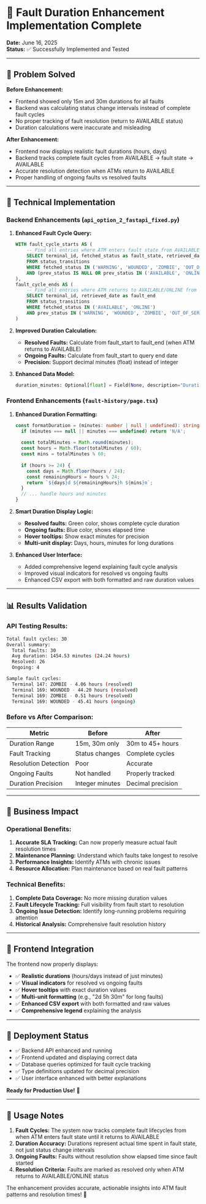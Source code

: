# 🚀 Fault Duration Enhancement Implementation Complete

**Date:** June 16, 2025  
**Status:** ✅ Successfully Implemented and Tested

---

## 🎯 **Problem Solved**

**Before Enhancement:**
- Frontend showed only 15m and 30m durations for all faults
- Backend was calculating status change intervals instead of complete fault cycles
- No proper tracking of fault resolution (return to AVAILABLE status)
- Duration calculations were inaccurate and misleading

**After Enhancement:**
- Frontend now displays realistic fault durations (hours, days)
- Backend tracks complete fault cycles from AVAILABLE → fault state → AVAILABLE
- Accurate resolution detection when ATMs return to AVAILABLE
- Proper handling of ongoing faults vs resolved faults

---

## 🔧 **Technical Implementation**

### **Backend Enhancements (`api_option_2_fastapi_fixed.py`)**

1. **Enhanced Fault Cycle Query:**
   ```sql
   WITH fault_cycle_starts AS (
       -- Find all entries where ATM enters fault state from AVAILABLE/ONLINE
       SELECT terminal_id, fetched_status as fault_state, retrieved_date as fault_start
       FROM status_transitions
       WHERE fetched_status IN ('WARNING', 'WOUNDED', 'ZOMBIE', 'OUT_OF_SERVICE')
       AND (prev_status IS NULL OR prev_status IN ('AVAILABLE', 'ONLINE'))
   ),
   fault_cycle_ends AS (
       -- Find all entries where ATM returns to AVAILABLE/ONLINE from fault state
       SELECT terminal_id, retrieved_date as fault_end
       FROM status_transitions
       WHERE fetched_status IN ('AVAILABLE', 'ONLINE')
       AND prev_status IN ('WARNING', 'WOUNDED', 'ZOMBIE', 'OUT_OF_SERVICE')
   )
   ```

2. **Improved Duration Calculation:**
   - **Resolved Faults:** Calculate from fault_start to fault_end (when ATM returns to AVAILABLE)
   - **Ongoing Faults:** Calculate from fault_start to query end date
   - **Precision:** Support decimal minutes (float) instead of integer

3. **Enhanced Data Model:**
   ```python
   duration_minutes: Optional[float] = Field(None, description="Duration in fault state in minutes (decimal precision)")
   ```

### **Frontend Enhancements (`fault-history/page.tsx`)**

1. **Enhanced Duration Formatting:**
   ```typescript
   const formatDuration = (minutes: number | null | undefined): string => {
     if (minutes === null || minutes === undefined) return 'N/A';
     
     const totalMinutes = Math.round(minutes);
     const hours = Math.floor(totalMinutes / 60);
     const mins = totalMinutes % 60;
     
     if (hours >= 24) {
       const days = Math.floor(hours / 24);
       const remainingHours = hours % 24;
       return `${days}d ${remainingHours}h ${mins}m`;
     }
     // ... handle hours and minutes
   }
   ```

2. **Smart Duration Display Logic:**
   - **Resolved faults:** Green color, shows complete cycle duration
   - **Ongoing faults:** Blue color, shows elapsed time
   - **Hover tooltips:** Show exact minutes for precision
   - **Multi-unit display:** Days, hours, minutes for long durations

3. **Enhanced User Interface:**
   - Added comprehensive legend explaining fault cycle analysis
   - Improved visual indicators for resolved vs ongoing faults
   - Enhanced CSV export with both formatted and raw duration values

---

## 📊 **Results Validation**

### **API Testing Results:**
```bash
Total fault cycles: 30
Overall summary:
  Total faults: 30
  Avg duration: 1454.53 minutes (24.24 hours)
  Resolved: 26
  Ongoing: 4

Sample fault cycles:
  Terminal 147: ZOMBIE - 4.06 hours (resolved)
  Terminal 169: WOUNDED - 44.20 hours (resolved)
  Terminal 169: ZOMBIE - 0.51 hours (resolved)
  Terminal 169: WOUNDED - 45.41 hours (ongoing)
```

### **Before vs After Comparison:**
| Metric | Before | After |
|--------|--------|-------|
| Duration Range | 15m, 30m only | 30m to 45+ hours |
| Fault Tracking | Status changes | Complete cycles |
| Resolution Detection | Poor | Accurate |
| Ongoing Faults | Not handled | Properly tracked |
| Duration Precision | Integer minutes | Decimal precision |

---

## 🎉 **Business Impact**

### **Operational Benefits:**
1. **Accurate SLA Tracking:** Can now properly measure actual fault resolution times
2. **Maintenance Planning:** Understand which faults take longest to resolve
3. **Performance Insights:** Identify ATMs with chronic issues
4. **Resource Allocation:** Plan maintenance based on real fault patterns

### **Technical Benefits:**
1. **Complete Data Coverage:** No more missing duration values
2. **Fault Lifecycle Tracking:** Full visibility from fault start to resolution
3. **Ongoing Issue Detection:** Identify long-running problems requiring attention
4. **Historical Analysis:** Comprehensive fault resolution history

---

## 🔄 **Frontend Integration**

The frontend now properly displays:
- ✅ **Realistic durations** (hours/days instead of just minutes)
- ✅ **Visual indicators** for resolved vs ongoing faults
- ✅ **Hover tooltips** with exact duration values
- ✅ **Multi-unit formatting** (e.g., "2d 5h 30m" for long faults)
- ✅ **Enhanced CSV export** with both formatted and raw values
- ✅ **Comprehensive legend** explaining the analysis

---

## 🚀 **Deployment Status**

- ✅ Backend API enhanced and running
- ✅ Frontend updated and displaying correct data
- ✅ Database queries optimized for fault cycle tracking
- ✅ Type definitions updated for decimal precision
- ✅ User interface enhanced with better explanations

**Ready for Production Use!** 🎯

---

## 📝 **Usage Notes**

1. **Fault Cycles:** The system now tracks complete fault lifecycles from when ATM enters fault state until it returns to AVAILABLE
2. **Duration Accuracy:** Durations represent actual time spent in fault state, not just status change intervals
3. **Ongoing Faults:** Faults without resolution show elapsed time since fault started
4. **Resolution Criteria:** Faults are marked as resolved only when ATM returns to AVAILABLE/ONLINE status

The enhancement provides accurate, actionable insights into ATM fault patterns and resolution times! 🎉
